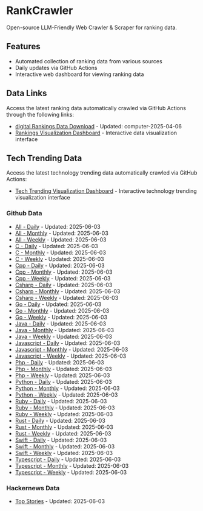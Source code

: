 # RankCrawler

Open-source LLM-Friendly Web Crawler & Scraper for ranking data.

## Features

* Automated collection of ranking data from various sources
* Daily updates via GitHub Actions
* Interactive web dashboard for viewing ranking data


## Data Links

Access the latest ranking data automatically crawled via GitHub Actions through the following links:

* [digital Rankings Data Download](https://github.com/chenjy16/RankCrawler/blob/main/data/1688/digital_computer_2025-04-06.json) - Updated: computer-2025-04-06
* [Rankings Visualization Dashboard](https://chenjy16.github.io/RankCrawler/1688_rankings.html) - Interactive data visualization interface




## Tech Trending Data

Access the latest technology trending data automatically crawled via GitHub Actions:

* [Tech Trending Visualization Dashboard](https://chenjy16.github.io/RankCrawler/tech_trending.html) - Interactive technology trending visualization interface

### Github Data

* [All - Daily](https://github.com/chenjy16/RankCrawler/blob/main/data/github/github_all_daily_2025-06-03.json) - Updated: 2025-06-03
* [All - Monthly](https://github.com/chenjy16/RankCrawler/blob/main/data/github/github_all_monthly_2025-06-03.json) - Updated: 2025-06-03
* [All - Weekly](https://github.com/chenjy16/RankCrawler/blob/main/data/github/github_all_weekly_2025-06-03.json) - Updated: 2025-06-03
* [C - Daily](https://github.com/chenjy16/RankCrawler/blob/main/data/github/github_c_daily_2025-06-03.json) - Updated: 2025-06-03
* [C - Monthly](https://github.com/chenjy16/RankCrawler/blob/main/data/github/github_c_monthly_2025-06-03.json) - Updated: 2025-06-03
* [C - Weekly](https://github.com/chenjy16/RankCrawler/blob/main/data/github/github_c_weekly_2025-06-03.json) - Updated: 2025-06-03
* [Cpp - Daily](https://github.com/chenjy16/RankCrawler/blob/main/data/github/github_cpp_daily_2025-06-03.json) - Updated: 2025-06-03
* [Cpp - Monthly](https://github.com/chenjy16/RankCrawler/blob/main/data/github/github_cpp_monthly_2025-06-03.json) - Updated: 2025-06-03
* [Cpp - Weekly](https://github.com/chenjy16/RankCrawler/blob/main/data/github/github_cpp_weekly_2025-06-03.json) - Updated: 2025-06-03
* [Csharp - Daily](https://github.com/chenjy16/RankCrawler/blob/main/data/github/github_csharp_daily_2025-06-03.json) - Updated: 2025-06-03
* [Csharp - Monthly](https://github.com/chenjy16/RankCrawler/blob/main/data/github/github_csharp_monthly_2025-06-03.json) - Updated: 2025-06-03
* [Csharp - Weekly](https://github.com/chenjy16/RankCrawler/blob/main/data/github/github_csharp_weekly_2025-06-03.json) - Updated: 2025-06-03
* [Go - Daily](https://github.com/chenjy16/RankCrawler/blob/main/data/github/github_go_daily_2025-06-03.json) - Updated: 2025-06-03
* [Go - Monthly](https://github.com/chenjy16/RankCrawler/blob/main/data/github/github_go_monthly_2025-06-03.json) - Updated: 2025-06-03
* [Go - Weekly](https://github.com/chenjy16/RankCrawler/blob/main/data/github/github_go_weekly_2025-06-03.json) - Updated: 2025-06-03
* [Java - Daily](https://github.com/chenjy16/RankCrawler/blob/main/data/github/github_java_daily_2025-06-03.json) - Updated: 2025-06-03
* [Java - Monthly](https://github.com/chenjy16/RankCrawler/blob/main/data/github/github_java_monthly_2025-06-03.json) - Updated: 2025-06-03
* [Java - Weekly](https://github.com/chenjy16/RankCrawler/blob/main/data/github/github_java_weekly_2025-06-03.json) - Updated: 2025-06-03
* [Javascript - Daily](https://github.com/chenjy16/RankCrawler/blob/main/data/github/github_javascript_daily_2025-06-03.json) - Updated: 2025-06-03
* [Javascript - Monthly](https://github.com/chenjy16/RankCrawler/blob/main/data/github/github_javascript_monthly_2025-06-03.json) - Updated: 2025-06-03
* [Javascript - Weekly](https://github.com/chenjy16/RankCrawler/blob/main/data/github/github_javascript_weekly_2025-06-03.json) - Updated: 2025-06-03
* [Php - Daily](https://github.com/chenjy16/RankCrawler/blob/main/data/github/github_php_daily_2025-06-03.json) - Updated: 2025-06-03
* [Php - Monthly](https://github.com/chenjy16/RankCrawler/blob/main/data/github/github_php_monthly_2025-06-03.json) - Updated: 2025-06-03
* [Php - Weekly](https://github.com/chenjy16/RankCrawler/blob/main/data/github/github_php_weekly_2025-06-03.json) - Updated: 2025-06-03
* [Python - Daily](https://github.com/chenjy16/RankCrawler/blob/main/data/github/github_python_daily_2025-06-03.json) - Updated: 2025-06-03
* [Python - Monthly](https://github.com/chenjy16/RankCrawler/blob/main/data/github/github_python_monthly_2025-06-03.json) - Updated: 2025-06-03
* [Python - Weekly](https://github.com/chenjy16/RankCrawler/blob/main/data/github/github_python_weekly_2025-06-03.json) - Updated: 2025-06-03
* [Ruby - Daily](https://github.com/chenjy16/RankCrawler/blob/main/data/github/github_ruby_daily_2025-06-03.json) - Updated: 2025-06-03
* [Ruby - Monthly](https://github.com/chenjy16/RankCrawler/blob/main/data/github/github_ruby_monthly_2025-06-03.json) - Updated: 2025-06-03
* [Ruby - Weekly](https://github.com/chenjy16/RankCrawler/blob/main/data/github/github_ruby_weekly_2025-06-03.json) - Updated: 2025-06-03
* [Rust - Daily](https://github.com/chenjy16/RankCrawler/blob/main/data/github/github_rust_daily_2025-06-03.json) - Updated: 2025-06-03
* [Rust - Monthly](https://github.com/chenjy16/RankCrawler/blob/main/data/github/github_rust_monthly_2025-06-03.json) - Updated: 2025-06-03
* [Rust - Weekly](https://github.com/chenjy16/RankCrawler/blob/main/data/github/github_rust_weekly_2025-06-03.json) - Updated: 2025-06-03
* [Swift - Daily](https://github.com/chenjy16/RankCrawler/blob/main/data/github/github_swift_daily_2025-06-03.json) - Updated: 2025-06-03
* [Swift - Monthly](https://github.com/chenjy16/RankCrawler/blob/main/data/github/github_swift_monthly_2025-06-03.json) - Updated: 2025-06-03
* [Swift - Weekly](https://github.com/chenjy16/RankCrawler/blob/main/data/github/github_swift_weekly_2025-06-03.json) - Updated: 2025-06-03
* [Typescript - Daily](https://github.com/chenjy16/RankCrawler/blob/main/data/github/github_typescript_daily_2025-06-03.json) - Updated: 2025-06-03
* [Typescript - Monthly](https://github.com/chenjy16/RankCrawler/blob/main/data/github/github_typescript_monthly_2025-06-03.json) - Updated: 2025-06-03
* [Typescript - Weekly](https://github.com/chenjy16/RankCrawler/blob/main/data/github/github_typescript_weekly_2025-06-03.json) - Updated: 2025-06-03

### Hackernews Data

* [Top Stories](https://github.com/chenjy16/RankCrawler/blob/main/data/hackernews/hackernews_top_2025-06-03.json) - Updated: 2025-06-03



